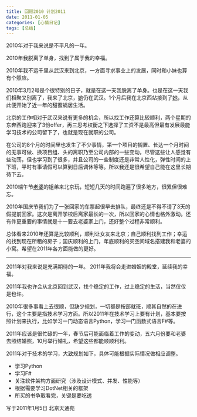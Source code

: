 ```yaml
---
title: 回顾2010 计划2011
date: 2011-01-05
categories: [心情日记]
tags: [总结]
---
```


2010年对于我来说是不平凡的一年。

2010年我脱离了单身，找到了属于我的幸福。

2010年我不远千里从武汉来到北京，一方面寻求事业上的发展，同时和小妹也算有个照应。

2010年3月2号是个很特别的日子，就是在这一天我脱离了单身。也是在这一天我们相聚又别离了，我来了北京，[她](http://han.fwhyy.com/)仍在武汉。1个月后我在北京西站接到了[她](http://han.fwhyy.com/)，从此便开始了近一年的甜蜜蜗居生活。

北京的工作相对于武汉来说有更多的机会，所以找工作还算比较顺利，两个星期的东奔西跑迎来了3份offer，再三思考权衡之下选择了工资不是最高但最有发展最能学习技术的公司留下了，也就是现在就职的公司。

在公司的8个月的时间里也发生了不少事情，第一个项目的搁置、长达一个月时间的无事可做、换项目组、头的离职乃至公司内部的一些变动，尽管这些让人感觉有些动荡，但也学习到了很多，并且公司的一些制度还是非常人性化，弹性时间的上下班，平时有事请假可以算到日后调休等等。所以我还是很希望自己能在这里长期待下去。

2010端午节[老婆](http://han.fwhyy.com/)的姐弟来北京玩，短短几天的时间跑遍了很多地方，很累但很难忘。

2010年国庆节我们为了一张回家的车票起很早去排队，最终还是不得不请了3天的假提前回家。这次是离开学校后离家最长的一次，所以回家的心情也格外激动。还有件更重要的事情就是十一要去老婆家上门，还好整个过程非常顺利。

总体看来2010年还算是比较顺利，顺利让女友来北京；自己顺利找到工作；幸运的找到现在所租的房子；国庆顺利的上门，年底顺利的买空间域名搭建我和老婆的小窝。希望在2011年各方面能做的更好。

-------

2011年对我来说是充满期待的一年。
2011年我将会走进婚姻的殿堂，延续我的幸福。

2011年我也许会从北京回到武汉，找个稳定的工作，过上稳定的生活，当然仅仅是也许。

2010年很多事看上去很顺，但缺少规划，一切都是按部就班，顺其自然的在进行，这个主要是指技术学习方面。所以2011年在技术学习上要有计划，基本要按照计划来执行，比如学习一门动态语言Python，学习一门函数式语言F#等。

2011年应该是很忙碌的一年，春节后可能面临着工作的变动，五六月份要和老婆去照结婚照，10月举行婚礼，希望这些都能顺顺利利。

2011年对于技术的学习，大致规划如下，具体可能根据实际情况做相应调整。

* 学习Python
* 学习F#
* 关注软件架构方面研究（涉及设计模式、并发、性能等）
* 根据需要学习DotNet相关的框架
* 所买的书争取看完，关键是要吃透

写于2011年1月5日 北京天通苑


